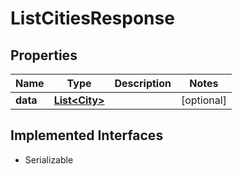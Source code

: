 

# ListCitiesResponse



## Properties

| Name | Type | Description | Notes |
|------------ | ------------- | ------------- | -------------|
|**data** | [**List&lt;City&gt;**](City.md) |  |  [optional] |


## Implemented Interfaces

* Serializable



